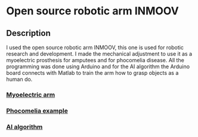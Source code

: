 <h1>Open source robotic arm INMOOV</h1>

<h2>Description</h2>
I used the open source robotic arm INMOOV, this one is used for robotic research and development. I made the mechanical adjustment to use it as a myoelectric prosthesis for amputees and for phocomelia disease. All the programming was done using Arduino and for the AI algorithm the Arduino board connects with Matlab to train the arm how to grasp objects as a human do. 
<br />

### [Myoelectric arm](https://www.facebook.com/jesus.soto.710/videos/10153665029624716/?l=7799049003112029832)

### [Phocomelia example](https://youtu.be/ZabOkUMozDw)

### [AI algorithm](https://youtu.be/YMFS_0JJbQ0)

<!--
 ```diff
- text in red
+ text in green
! text in orange
# text in gray
@@ text in purple (and bold)@@
```
--!>
